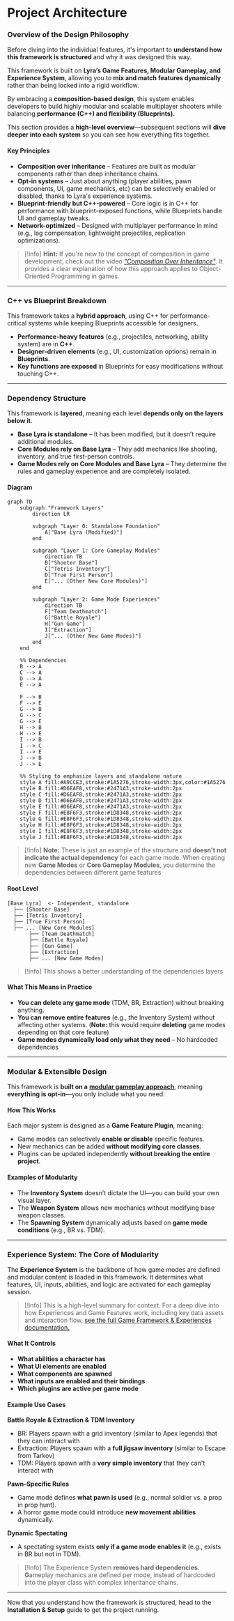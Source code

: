 # Project Architecture

### **Overview of the Design Philosophy**

Before diving into the individual features, it's important to **understand how this framework is structured** and why it was designed this way.

This framework is built on **Lyra’s Game Features, Modular Gameplay, and Experience System**, allowing you to **mix and match features dynamically** rather than being locked into a rigid workflow.

By embracing a **composition-based design**, this system enables developers to build highly modular and scalable multiplayer shooters while balancing **performance (C++) and flexibility (Blueprints).**

This section provides a **high-level overview**—subsequent sections will **dive deeper into each system** so you can see how everything fits together.

#### **Key Principles**

* **Composition over inheritance** – Features are built as modular components rather than deep inheritance chains.
* **Opt-in systems** – Just about anything (player abilities, pawn components, UI, game mechanics, etc) can be selectively enabled or disabled, thanks to Lyra's experience systems.
* **Blueprint-friendly but C++-powered** – Core logic is in C++ for performance with blueprint-exposed functions, while Blueprints handle UI and gameplay tweaks.
* **Network-optimized** – Designed with multiplayer performance in mind (e.g., lag compensation, lightweight projectiles, replication optimizations).

> [!info]
> **Hint:** If you're new to the concept of composition in game development, check out the video [_"Composition Over Inheritance"_](https://www.youtube.com/watch?v=HNzP1aLAffM). It provides a clear explanation of how this approach applies to Object-Oriented Programming in games.

***

### **C++ vs Blueprint Breakdown**

This framework takes a **hybrid approach**, using C++ for performance-critical systems while keeping Blueprints accessible for designers.

* **Performance-heavy features** (e.g., projectiles, networking, ability system) are in **C++**.
* **Designer-driven elements** (e.g., UI, customization options) remain in **Blueprints**.
* **Key functions are exposed** in Blueprints for easy modifications without touching C++.

***

### **Dependency Structure**

This framework is **layered**, meaning each level **depends only on the layers below it**.

* **Base Lyra is standalone** – It has been modified, but it doesn’t require additional modules.
* **Core Modules rely on Base Lyra** – They add mechanics like shooting, inventory, and true first-person controls.
* **Game Modes rely on Core Modules and Base Lyra** – They determine the rules and gameplay experience and are completely isolated.

<!-- tabs:start -->
#### **Diagram**
```mermaid
graph TD
    subgraph "Framework Layers"
        direction LR

        subgraph "Layer 0: Standalone Foundation"
            A["Base Lyra (Modified)"]
        end

        subgraph "Layer 1: Core Gameplay Modules"
            direction TB
            B["Shooter Base"]
            C["Tetris Inventory"]
            D["True First Person"]
            E["... (Other New Core Modules)"]
        end

        subgraph "Layer 2: Game Mode Experiences"
            direction TB
            F["Team Deathmatch"]
            G["Battle Royale"]
            H["Gun Game"]
            I["Extraction"]
            J["... (Other New Game Modes)"]
        end
    end

    %% Dependencies
    B --> A
    C --> A
    D --> A
    E --> A

    F --> B
    F --> E
    G --> B
    G --> C
    G --> E
    H --> B
    H --> E
    I --> B
    I --> C
    I --> E
    J --> B
    J --> E

    %% Styling to emphasize layers and standalone nature
    style A fill:#A9CCE3,stroke:#1A5276,stroke-width:3px,color:#1A5276
    style B fill:#D6EAF8,stroke:#2471A3,stroke-width:2px
    style C fill:#D6EAF8,stroke:#2471A3,stroke-width:2px
    style D fill:#D6EAF8,stroke:#2471A3,stroke-width:2px
    style E fill:#D6EAF8,stroke:#2471A3,stroke-width:2px
    style F fill:#E8F6F3,stroke:#1D8348,stroke-width:2px
    style G fill:#E8F6F3,stroke:#1D8348,stroke-width:2px
    style H fill:#E8F6F3,stroke:#1D8348,stroke-width:2px
    style I fill:#E8F6F3,stroke:#1D8348,stroke-width:2px
    style J fill:#E8F6F3,stroke:#1D8348,stroke-width:2px
```

> [!info]
> **Note:** These is just an example of the structure and **doesn't not indicate the actual dependency** for each game mode. When creating new **Game Modes** or **Core Gameplay Modules**, you determine the dependencies between different game features


#### **Root Level**
```
[Base Lyra]  <- Independent, standalone  
  ├── [Shooter Base]  
  ├── [Tetris Inventory]  
  ├── [True First Person]
  ├── ... [New Core Modules]  
       ├── [Team Deathmatch]  
       ├── [Battle Royale]  
       ├── [Gun Game]  
       ├── [Extraction]  
       ├── ... [New Game Modes]
```

> [!info]
> This shows a better understanding of the dependencies layers

<!-- tabs:end -->

#### **What This Means in Practice**

* **You can delete any game mode** (TDM, BR, Extraction) without breaking anything.
* **You can remove entire features** (e.g., the Inventory System) without affecting other systems. (**Note:** this would require **deleting** game modes depending on that core feature)
* **Game modes dynamically load only what they need** – No hardcoded dependencies

***

### **Modular & Extensible Design**

This framework is **built on a** [**modular gameplay approach**](../base-lyra-modified/gameframework-and-experience/game-features/), meaning **everything is opt-in**—you only include what you need.

#### **How This Works**

Each major system is designed as a **Game Feature Plugin**, meaning:&#x20;

* Game modes can selectively **enable or disable** specific features.
* New mechanics can be added **without modifying core classes**.
* Plugins can be updated independently **without breaking the entire project**.

#### **Examples of Modularity**

* The **Inventory System** doesn’t dictate the UI—you can build your own visual layer.
* The **Weapon System** allows new mechanics without modifying base weapon classes.
* The **Spawning System** dynamically adjusts based on **game mode conditions** (e.g., BR vs. TDM).

***

### **Experience System: The Core of Modularity**

The **Experience System** is the backbone of how game modes are defined and modular content is loaded in this framework. It determines what features, UI, inputs, abilities, and logic are activated for each gameplay session.

> [!info]
> This is a high-level summary for context. For a deep dive into how Experiences and Game Features work, including key data assets and interaction flow, [see the full Game Framework & Experiences documentation.](../base-lyra-modified/gameframework-and-experience/)

#### **What It Controls**

* **What abilities a character has**
* **What UI elements are enabled**
* **What components are spawned**
* **What inputs are enabled and their bindings**
* **Which plugins are active per game mode**

#### **Example Use Cases**

**Battle Royale & Extraction & TDM Inventory**

* BR: Players spawn with a grid inventory (similar to Apex legends) that they can interact with
* Extraction: Players spawn with a **full jigsaw inventory** (similar to Escape from Tarkov)
* TDM: Players spawn with a **very simple inventory** that they can't interact with

**Pawn-Specific Rules**

* Game mode defines **what pawn is used** (e.g., normal soldier vs. a prop in prop hunt).
* A horror game mode could introduce **new movement abilities** dynamically.

**Dynamic Spectating**

* A spectating system exists **only if a game mode enables it** (e.g., exists in BR but not in TDM).

> [!info]
> The Experience System **removes hard dependencies. G**ameplay mechanics are defined per mode, instead of hardcoded into the player class with complex inheritance chains.

***

Now that you understand how the framework is structured, head to the **Installation & Setup** guide to get the project running.
